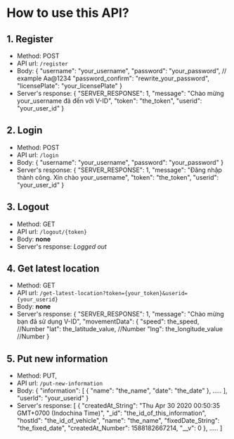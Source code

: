 # How to use this API?

## 1. Register
- Method: POST
- API url: ```/register```
- Body: {
	"username": "your_username",
	"password": "your_password", // example Aa@1234 
	"password_confirm": "rewrite_your_password",
	"licensePlate": "your_licensePlate"
}
- Server's response: {
    "SERVER_RESPONSE": 1,
    "message": "Chào mừng your_username đã đến với V-ID",
    "token": "the_token",
    "userid": "your_user_id"
}

## 2. Login
- Method: POST
- API url: ```/login```
- Body: {
	"username": "your_username",
	"password": "your_password"
}
- Server's response: {
    "SERVER_RESPONSE": 1,
    "message": "Đăng nhập thành công. Xin chào your_username",
    "token": "the_token",
    "userid": "your_user_id"
}

## 3. Logout
- Method: GET
- API url: ```/logout/{token}```
- Body: **none**
- Server's response: *Logged out*

## 4. Get latest location
- Method: GET
- API url: ```/get-latest-location?token={your_token}&userid={your_userid}```
- Body: **none**
- Server's response: {
    "SERVER_RESPONSE": 1,
    "message": "Chào mừng bạn đã sử dụng V-ID",
    "movementData": {
        "speed": the_speed, //Number
        "lat": the_latitude_value, //Number
        "lng": the_longitude_value //Number
}

## 5. Put new information
- Method: PUT,
- API url: ```/put-new-information```
- Body: {
	"information": [
			{
				"name": "the_name",
				"date": "the_date"
			},
      .....
		],
	"userId": "your_userid"
}
- Server's response: [
    {
        "createdAt_String": "Thu Apr 30 2020 00:50:35 GMT+0700 (Indochina Time)",
        "_id": "the_id_of_this_information",
        "hostId": "the_id_of_vehicle",
        "name": "the_name",
        "fixedDate_String": "the_fixed_date",
        "createdAt_Number": 1588182667214,
        "__v": 0
    },
    .....
]
